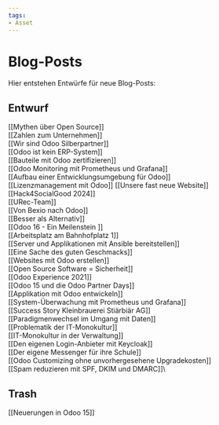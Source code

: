 ```yaml
---
tags:
- Asset
---
```

# Blog-Posts

Hier entstehen Entwürfe für neue Blog-Posts:

## Entwurf

[[Mythen über Open Source]]\
[[Zahlen zum Unternehmen]]\
[[Wir sind Odoo Silberpartner]]\
[[Odoo ist kein ERP-System]]\
[[Bauteile mit Odoo zertifizieren]]\
[[Odoo Monitoring mit Prometheus und Grafana]]\
[[Aufbau einer Entwicklungsumgebung für Odoo]]\
[[Lizenzmanagement mit Odoo]]
[[Unsere fast neue Website]]\
[[Hack4SocialGood 2024]]\
[[URec-Team]]\
[[Von Bexio nach Odoo]]\
[[Besser als Alternativ]]\
[[Odoo 16 - Ein Meilenstein ]]\
[[Arbeitsplatz am Bahnhofplatz 1]]\
[[Server und Applikationen mit Ansible bereitstellen]]\
[[Eine Sache des guten Geschmacks]]\
[[Websites mit Odoo erstellen]]\
[[Open Source Software = Sicherheit]]\
[[Odoo Experience 2021]]\
[[Odoo 15 und die Odoo Partner Days]]\
[[Applikation mit Odoo entwickeln]]\
[[System-Überwachung mit Prometheus und Grafana]]\
[[Success Story Kleinbrauerei Stiärbiär AG]]\
[[Paradigmenwechsel im Umgang mit Daten]]\
[[Problematik der IT-Monokultur]]\
[[IT-Monokultur in der Verwaltung]]\
[[Den eigenen Login-Anbieter mit Keycloak]]\
[[Der eigene Messenger für ihre Schule]]\
[[Odoo Customizing ohne unvorhergesehene Upgradekosten]]\
[[Spam reduzieren mit SPF, DKIM und DMARC]]\

## Trash

[[Neuerungen in Odoo 15]]